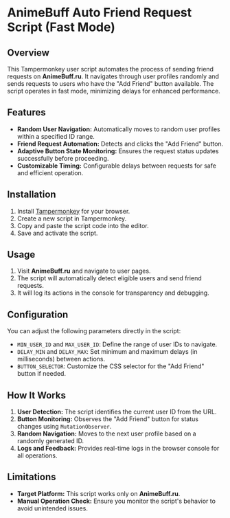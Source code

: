 # AnimeBuff Auto Friend Request Script (Fast Mode)

## Overview

This Tampermonkey user script automates the process of sending friend requests on **AnimeBuff.ru**. It navigates through user profiles randomly and sends requests to users who have the "Add Friend" button available. The script operates in fast mode, minimizing delays for enhanced performance.

## Features

- **Random User Navigation:** Automatically moves to random user profiles within a specified ID range.
- **Friend Request Automation:** Detects and clicks the "Add Friend" button.
- **Adaptive Button State Monitoring:** Ensures the request status updates successfully before proceeding.
- **Customizable Timing:** Configurable delays between requests for safe and efficient operation.

## Installation

1. Install [Tampermonkey](https://www.tampermonkey.net/) for your browser.
2. Create a new script in Tampermonkey.
3. Copy and paste the script code into the editor.
4. Save and activate the script.

## Usage

1. Visit **AnimeBuff.ru** and navigate to user pages.
2. The script will automatically detect eligible users and send friend requests.
3. It will log its actions in the console for transparency and debugging.

## Configuration

You can adjust the following parameters directly in the script:

- `MIN_USER_ID` and `MAX_USER_ID`: Define the range of user IDs to navigate.
- `DELAY_MIN` and `DELAY_MAX`: Set minimum and maximum delays (in milliseconds) between actions.
- `BUTTON_SELECTOR`: Customize the CSS selector for the "Add Friend" button if needed.

## How It Works

1. **User Detection:** The script identifies the current user ID from the URL.
2. **Button Monitoring:** Observes the "Add Friend" button for status changes using `MutationObserver`.
3. **Random Navigation:** Moves to the next user profile based on a randomly generated ID.
4. **Logs and Feedback:** Provides real-time logs in the browser console for all operations.

## Limitations

- **Target Platform:** This script works only on **AnimeBuff.ru**.
- **Manual Operation Check:** Ensure you monitor the script's behavior to avoid unintended issues.
